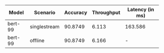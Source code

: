 | Model   | Scenario     |   Accuracy |   Throughput | Latency (in ms)   |
|---------|--------------|------------|--------------|-------------------|
| bert-99 | singlestream |    90.8749 |        6.113 | 163.586           |
| bert-99 | offline      |    90.8749 |        6.166 | -                 |